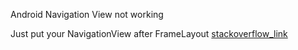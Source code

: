 Android Navigation View not working

Just put your NavigationView after FrameLayout
[stackoverflow_link](https://stackoverflow.com/questions/51171193/side-navigation-drawer-item-click-not-working/51171691)